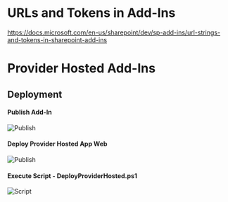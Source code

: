 # URLs and Tokens in Add-Ins

https://docs.microsoft.com/en-us/sharepoint/dev/sp-add-ins/url-strings-and-tokens-in-sharepoint-add-ins

# Provider Hosted Add-Ins

## Deployment

#### Publish Add-In

![Publish](/_Images/publish.png)

#### Deploy Provider Hosted App Web

![Publish](/_Images/iis.png)

#### Execute Script - DeployProviderHosted.ps1

![Script](/_Images/script.png)